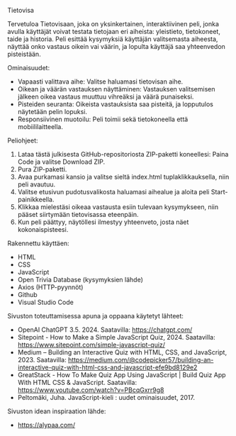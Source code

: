 Tietovisa

Tervetuloa Tietovisaan, joka on yksinkertainen, interaktiivinen peli, jonka avulla käyttäjät voivat testata tietojaan eri aiheista: yleistieto, tietokoneet, taide ja historia. Peli esittää kysymyksiä käyttäjän valitsemasta aiheesta, näyttää onko vastaus oikein vai väärin, ja lopulta käyttäjä saa yhteenvedon pisteistään.

Ominaisuudet:
- Vapaasti valittava aihe: Valitse haluamasi tietovisan aihe.
- Oikean ja väärän vastauksen näyttäminen: Vastauksen valitsemisen jälkeen oikea vastaus muuttuu vihreäksi ja väärä punaiseksi.
- Pisteiden seuranta: Oikeista vastauksista saa pisteitä, ja lopputulos näytetään pelin lopuksi.
- Responsiivinen muotoilu: Peli toimii sekä tietokoneella että mobiililaitteella.
  
Peliohjeet:
1. Lataa tästä julkisesta GitHub-repositoriosta ZIP-paketti koneellesi: Paina Code ja valitse Download ZIP.
2. Pura ZIP-paketti.
3. Avaa purkamasi kansio ja valitse sieltä index.html tuplaklikkauksella, niin peli avautuu.
4. Valitse etusivun pudotusvalikosta haluamasi aihealue ja aloita peli Start-painikkeella.
5. Klikkaa mielestäsi oikeaa vastausta esiin tulevaan kysymykseen, niin pääset siirtymään tietovisassa eteenpäin.
6. Kun peli päättyy, näytöllesi ilmestyy yhteenveto, josta näet kokonaispisteesi.
   
Rakennettu käyttäen:
- HTML
- CSS
- JavaScript
- Open Trivia Database (kysymyksien lähde)
- Axios (HTTP-pyynnöt)
- Github
- Visual Studio Code 

Sivuston toteuttamisessa apuna ja oppaana käytetyt lähteet:
-	OpenAI ChatGPT 3.5. 2024. Saatavilla: https://chatgpt.com/
-	Sitepoint - How to Make a Simple JavaScript Quiz, 2024. Saatavilla: https://www.sitepoint.com/simple-javascript-quiz/ 
-	Medium – Building an Interactive Quiz with HTML, CSS, and JavaScript, 2023. Saatavilla: https://medium.com/@codepicker57/building-an-interactive-quiz-with-html-css-and-javascript-efe9bd8129e2 
-	GreatStack - How To Make Quiz App Using JavaScript | Build Quiz App With HTML CSS & JavaScript. Saatavilla: https://www.youtube.com/watch?v=PBcqGxrr9g8 
-	Peltomäki, Juha. JavaScript-kieli : uudet ominaisuudet, 2017.

Sivuston idean inspiraation lähde:
- https://alypaa.com/
